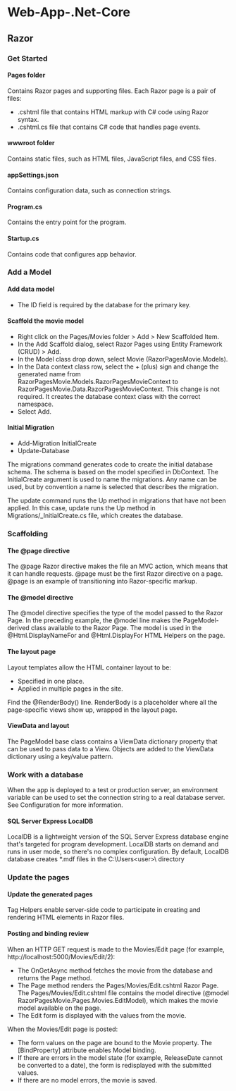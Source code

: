 # Web-App-.Net-Core

## Razor

### Get Started

#### Pages folder

Contains Razor pages and supporting files. Each Razor page is a pair of files:

- .cshtml file that contains HTML markup with C# code using Razor syntax.
- .cshtml.cs file that contains C# code that handles page events.

#### wwwroot folder

Contains static files, such as HTML files, JavaScript files, and CSS files.

#### appSettings.json

Contains configuration data, such as connection strings.

#### Program.cs
Contains the entry point for the program.

#### Startup.cs
Contains code that configures app behavior.

### Add a Model

#### Add data model

- The ID field is required by the database for the primary key.

#### Scaffold the movie model

- Right click on the Pages/Movies folder > Add > New Scaffolded Item.
- In the Add Scaffold dialog, select Razor Pages using Entity Framework (CRUD) > Add.
- In the Model class drop down, select Movie (RazorPagesMovie.Models).
- In the Data context class row, select the + (plus) sign and change the generated name from RazorPagesMovie.Models.RazorPagesMovieContext to RazorPagesMovie.Data.RazorPagesMovieContext. This change is not required. It creates the database context class with the correct namespace.
- Select Add.

#### Initial Migration

- Add-Migration InitialCreate
- Update-Database

The migrations command generates code to create the initial database schema. The schema is based on the model specified in DbContext. The InitialCreate argument is used to name the migrations. Any name can be used, but by convention a name is selected that describes the migration.

The update command runs the Up method in migrations that have not been applied. In this case, update runs the Up method in Migrations/<time-stamp>_InitialCreate.cs file, which creates the database.

### Scaffolding

#### The @page directive

The @page Razor directive makes the file an MVC action, which means that it can handle requests. @page must be the first Razor directive on a page. @page is an example of transitioning into Razor-specific markup.

#### The @model directive

The @model directive specifies the type of the model passed to the Razor Page. In the preceding example, the @model line makes the PageModel-derived class available to the Razor Page. The model is used in the @Html.DisplayNameFor and @Html.DisplayFor HTML Helpers on the page.

#### The layout page

Layout templates allow the HTML container layout to be:

- Specified in one place.
- Applied in multiple pages in the site.

Find the @RenderBody() line. RenderBody is a placeholder where all the page-specific views show up, wrapped in the layout page.

#### ViewData and layout

The PageModel base class contains a ViewData dictionary property that can be used to pass data to a View. Objects are added to the ViewData dictionary using a key/value pattern.

### Work with a database

When the app is deployed to a test or production server, an environment variable can be used to set the connection string to a real database server. See Configuration for more information.

#### SQL Server Express LocalDB

LocalDB is a lightweight version of the SQL Server Express database engine that's targeted for program development. LocalDB starts on demand and runs in user mode, so there's no complex configuration. By default, LocalDB database creates *.mdf files in the C:\Users\<user>\ directory

### Update the pages

#### Update the generated pages

Tag Helpers enable server-side code to participate in creating and rendering HTML elements in Razor files.

#### Posting and binding review

When an HTTP GET request is made to the Movies/Edit page (for example, http://localhost:5000/Movies/Edit/2):

- The OnGetAsync method fetches the movie from the database and returns the Page method.
- The Page method renders the Pages/Movies/Edit.cshtml Razor Page. The Pages/Movies/Edit.cshtml file contains the model directive (@model RazorPagesMovie.Pages.Movies.EditModel), which makes the movie model available on the page.
- The Edit form is displayed with the values from the movie.

When the Movies/Edit page is posted:

- The form values on the page are bound to the Movie property. The [BindProperty] attribute enables Model binding.
- If there are errors in the model state (for example, ReleaseDate cannot be converted to a date), the form is redisplayed with the submitted values.
- If there are no model errors, the movie is saved.